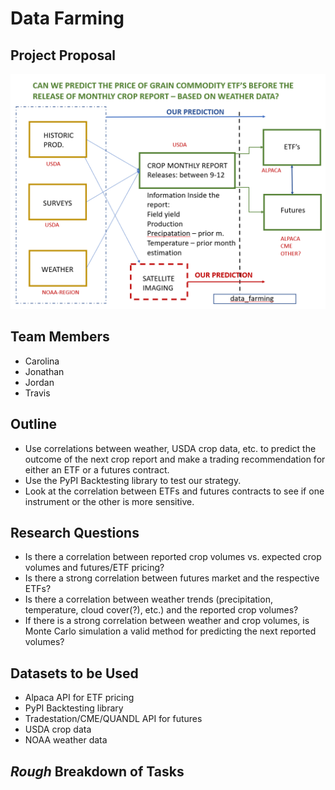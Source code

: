 # Data Farming
## **Project Proposal**

![Basic Project Outline](/images/project_idea.png)

## **Team Members**
* Carolina
* Jonathan
* Jordan
* Travis

## **Outline**

* Use correlations between weather, USDA crop data, etc. to predict the outcome of the next crop report and make a trading recommendation for either an ETF or a futures contract.
* Use the PyPI Backtesting library to test our strategy.
* Look at the correlation between ETFs and futures contracts to see if one instrument or the other is more sensitive.

## **Research Questions**
* Is there a correlation between reported crop volumes vs. expected crop volumes and futures/ETF pricing?
* Is there a strong correlation between futures market and the respective ETFs?
* Is there a correlation between weather trends (precipitation, temperature, cloud cover(?), etc.) and the reported crop volumes?
* If there is a strong correlation between weather and crop volumes, is Monte Carlo simulation a valid method for predicting the next reported volumes?



## **Datasets to be Used**
* Alpaca API for ETF pricing
* PyPI Backtesting library
* Tradestation/CME/QUANDL API for futures
* USDA crop data
* NOAA weather data


## **_Rough_ Breakdown of Tasks**